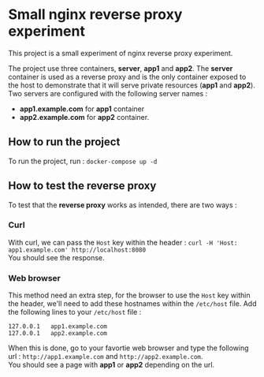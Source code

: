 # Small nginx reverse proxy experiment

This project is a small experiment of nginx reverse proxy experiment.

The project use three containers, **server**, **app1** and **app2**. The **server** container is used as a reverse proxy and is the only container exposed to the host to demonstrate that it will serve private resources (**app1** and **app2**).\
Two servers are configured with the following server names : 
- **app1.example.com** for **app1** container 
- **app2.example.com** for **app2** container.

## How to run the project
To run the project, run : `docker-compose up -d`

## How to test the reverse proxy

To test that the **reverse proxy** works as intended, there are two ways :

### Curl
With curl, we can pass the `Host` key within the header : `curl -H 'Host: app1.example.com' http://localhost:8080`\
You should see the response.

### Web browser
This method need an extra step, for the browser to use the `Host` key within the header, we'll need to add these hostnames within the `/etc/host` file.
Add the following lines to your `/etc/host` file :
```
127.0.0.1	app1.example.com
127.0.0.1	app2.example.com
```

When this is done, go to your favortie web browser and type the following url : `http://app1.example.com` and `http://app2.example.com`.\
You should see a page with **app1** or **app2** depending on the url.

